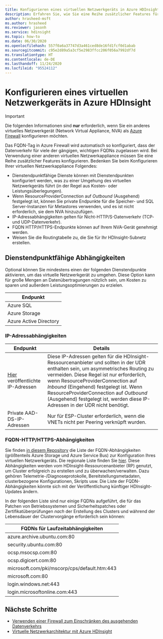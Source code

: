 ```yaml
---
title: Konfigurieren eines virtuellen Netzwerkgeräts in Azure HDInsight
description: Erfahren Sie, wie Sie eine Reihe zusätzlicher Features für Ihr virtuelles Netzwerkgerät in Azure HDInsight konfigurieren.
author: hrasheed-msft
ms.author: hrasheed
ms.reviewer: jasonh
ms.service: hdinsight
ms.topic: how-to
ms.date: 06/30/2020
ms.openlocfilehash: 557f0a6a37747d3a461ced8de16fd1fcf0d1abab
ms.sourcegitcommit: c95e2d89a5a3cf5e2983ffcc206f056a7992df7d
ms.translationtype: HT
ms.contentlocale: de-DE
ms.lasthandoff: 11/24/2020
ms.locfileid: "95524112"
---
```

# <a name="configure-network-virtual-appliance-in-azure-hdinsight"></a>Konfigurieren eines virtuellen Netzwerkgeräts in Azure HDInsight

> [!Important]
> Die folgenden Informationen sind **nur** erforderlich, wenn Sie ein anderes virtuelles Netzwerkgerät (Network Virtual Appliance, NVA) als [Azure Firewall](./hdinsight-restrict-outbound-traffic.md) konfigurieren möchten.

Das FQDN-Tag in Azure Firewall wird automatisch so konfiguriert, dass der Datenverkehr für viele der gängigen, wichtigen FQDNs zugelassen wird. Bei Verwendung einer anderen virtuellen Netzwerkappliance müssen Sie eine Reihe zusätzlicher Features konfigurieren. Bedenken Sie beim Konfigurieren Ihrer virtuellen Netzwerkappliance Folgendes:

* Dienstendpunktfähige Dienste können mit Dienstendpunkten konfiguriert werden, was zu einer Umgehung des virtuellen Netzwerkgeräts führt (in der Regel aus Kosten- oder Leistungsüberlegungen).
* Wenn ResourceProviderConnection auf *Outbound* (Ausgehend) festgelegt ist, können Sie private Endpunkte für die Speicher- und SQL Server-Instanzen für Metastores verwenden, und es ist nicht erforderlich, sie dem NVA hinzuzufügen.
* IP-Adressabhängigkeiten gelten für Nicht-HTTP/S-Datenverkehr (TCP- und UDP-Datenverkehr).
* FQDN HTTP/HTTPS-Endpunkte können auf Ihrem NVA-Gerät genehmigt werden.
* Weisen Sie die Routingtabelle zu, die Sie für Ihr HDInsight-Subnetz erstellen.

## <a name="service-endpoint-capable-dependencies"></a>Dienstendpunktfähige Abhängigkeiten

Optional können Sie mindestens einen der folgenden Dienstendpunkte aktivieren, um das virtuelle Netzwerkgerät zu umgehen. Diese Option kann für große Mengen an Datenübertragungen nützlich sein, um Kosten zu sparen und außerdem Leistungsoptimierungen zu erzielen. 

| **Endpunkt** |
|---|
| Azure SQL |
| Azure Storage |
| Azure Active Directory |

### <a name="ip-address-dependencies"></a>IP-Adressabhängigkeiten

| **Endpunkt** | **Details** |
|---|---|
| [Hier](hdinsight-management-ip-addresses.md) veröffentlichte IP-Adressen | Diese IP-Adressen gelten für die HDInsight-Ressourcenanbieter und sollten in der UDR enthalten sein, um asymmetrisches Routing zu vermeiden. Diese Regel ist nur erforderlich, wenn ResourceProviderConnection auf *Inbound* (Eingehend) festgelegt ist. Wenn ResourceProviderConnection auf *Outbound* (Ausgehend) festgelegt ist, werden diese IP-Adressen in der UDR nicht benötigt.  |
| Private AAD-DS-IP-Adressen | Nur für ESP-Cluster erforderlich, wenn die VNETs nicht per Peering verknüpft wurden.|


### <a name="fqdn-httphttps-dependencies"></a>FQDN-HTTP/HTTPS-Abhängigkeiten

Sie finden [in diesem Repository](https://github.com/Azure-Samples/hdinsight-fqdn-lists/) die Liste der FQDN-Abhängigkeiten (größtenteils Azure Storage und Azure Service Bus) zur Konfiguration Ihres virtuellen Netzwerkgeräts. Die regionale Liste finden Sie [hier](https://github.com/Azure-Samples/hdinsight-fqdn-lists/tree/master/Regional). Diese Abhängigkeiten werden vom HDInsight-Ressourcenanbieter (RP) genutzt, um Cluster erfolgreich zu erstellen und zu überwachen/verwalten. Dazu gehören Telemetrie-/Diagnoseprotokolle, Bereitstellungsmetadaten, clusterbezogene Konfigurationen, Skripts usw. Die Liste der FQDN-Abhängigkeiten könnte sich mit der Veröffentlichung künftiger HDInsight-Updates ändern.

In der folgenden Liste sind nur einige FQDNs aufgeführt, die für das Patchen von Betriebssystemen und Sicherheitspatches oder Zertifikatüberprüfungen *nach* der Erstellung des Clusters und während der Lebensdauer der Clustervorgänge erforderlich sein können:

| **FQDNs für Laufzeitabhängigkeiten**                                                          |
|---|
| azure.archive.ubuntu.com:80                                           |
| security.ubuntu.com:80                                                |
| ocsp.msocsp.com:80                                                    |
| ocsp.digicert.com:80                                                  |
| microsoft.com/pki/mscorp/cps/default.htm:443                                      |
| microsoft.com:80                                                      |
|login.windows.net:443                                                  |
|login.microsoftonline.com:443                                          |

## <a name="next-steps"></a>Nächste Schritte

* [Verwenden einer Firewall zum Einschränken des ausgehenden Datenverkehrs](./hdinsight-restrict-outbound-traffic.md)
* [Virtuelle Netzwerkarchitektur mit Azure HDInsight](hdinsight-virtual-network-architecture.md)
